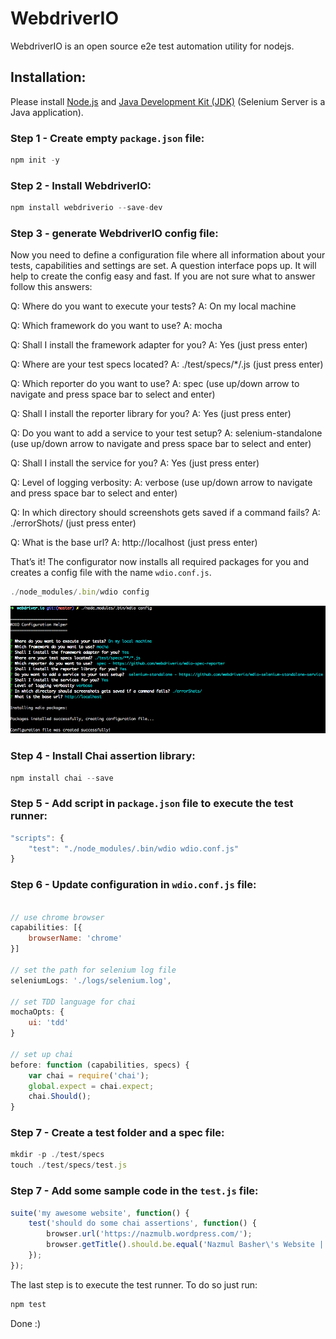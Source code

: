 # WebdriverIO
WebdriverIO is an open source e2e test automation utility for nodejs.



## Installation:

Please install <a href="http://nodejs.org/">Node.js</a> and <a href="http://www.oracle.com/technetwork/java/javase/downloads/index.html">Java Development Kit (JDK)</a> (Selenium Server is a Java application).

### Step 1 - Create empty `package.json` file:

```js
npm init -y
```

### Step 2 - Install WebdriverIO:

```js
npm install webdriverio --save-dev
```

### Step 3 - generate WebdriverIO config file:

Now you need to define a configuration file where all information about your tests, capabilities and settings are set. A question interface pops up. It will help to create the config easy and fast. If you are not sure what to answer follow this answers:

Q: Where do you want to execute your tests?
A: On my local machine

Q: Which framework do you want to use?
A: mocha

Q: Shall I install the framework adapter for you?
A: Yes (just press enter)

Q: Where are your test specs located?
A: ./test/specs/*/.js (just press enter)

Q: Which reporter do you want to use?
A: spec (use up/down arrow to navigate and press space bar to select and enter)

Q: Shall I install the reporter library for you?
A: Yes (just press enter)

Q: Do you want to add a service to your test setup?
A: selenium-standalone (use up/down arrow to navigate and press space bar to select and enter)

Q: Shall I install the service for you?
A: Yes (just press enter)

Q: Level of logging verbosity:
A: verbose (use up/down arrow to navigate and press space bar to select and enter)

Q: In which directory should screenshots gets saved if a command fails?
A: ./errorShots/ (just press enter)

Q: What is the base url?
A: http://localhost (just press enter)

That’s it! The configurator now installs all required packages for you and creates a config file with the name `wdio.conf.js`. 

```js
./node_modules/.bin/wdio config
```

<img alt="wdio configuration" src="https://raw.githubusercontent.com/nazmulb/webdriver.io/master/images/configuration.png" width="850px" />


### Step 4 - Install Chai assertion library:

```js
npm install chai --save
```

### Step 5 - Add script in `package.json` file to execute the test runner:

```js
"scripts": {
    "test": "./node_modules/.bin/wdio wdio.conf.js"
}
```

### Step 6 - Update configuration in `wdio.conf.js` file:

```js

// use chrome browser
capabilities: [{
    browserName: 'chrome'
}]

// set the path for selenium log file
seleniumLogs: './logs/selenium.log',

// set TDD language for chai
mochaOpts: {
    ui: 'tdd'
}

// set up chai
before: function (capabilities, specs) {
    var chai = require('chai');
    global.expect = chai.expect;
    chai.Should();
}

```    

### Step 7 - Create a test folder and a spec file:

```js
mkdir -p ./test/specs
touch ./test/specs/test.js
```

### Step 7 - Add some sample code in the `test.js` file:

```js
suite('my awesome website', function() {
    test('should do some chai assertions', function() {
        browser.url('https://nazmulb.wordpress.com/');
        browser.getTitle().should.be.equal('Nazmul Basher\'s Website | Personal website of Md. Nazmul Basher');
    });
});
```

The last step is to execute the test runner. To do so just run:

```js
npm test
```

Done :)
